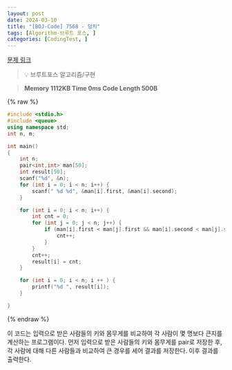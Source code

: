 ```yaml
---
layout: post
date: 2024-03-10
title: "[BOJ-Code] 7568 - 덩치"
tags: [Algorithm-브루트 포스, ]
categories: [CodingTest, ]
---
```



[문제 링크](https://www.acmicpc.net/problem/7568)


> 💡 브루트포스 알고리즘/구현


> **Memory   1112KB                                   Time   0ms                                Code Length   500B**



{% raw %}
```c++
#include <stdio.h>
#include <queue>
using namespace std;
int n, m;

int main()
{
	int n;
	pair<int,int> man[50];
	int result[50];
	scanf("%d", &n);
	for (int i = 0; i < n; i++) {
		scanf(" %d %d", &man[i].first, &man[i].second);
	}

	for (int i = 0; i < n; i++) {
		int cnt = 0;
		for (int j = 0; j < n; j++) {
			if (man[i].first < man[j].first && man[i].second < man[j].second) {
				cnt++;
			}
		}
		cnt++;
		result[i] = cnt;
	}

	for (int i = 0; i < n; i ++ ) {
		printf("%d ", result[i]);
	}

}
```
{% endraw %}



이 코드는 입력으로 받은 사람들의 키와 몸무게를 비교하여 각 사람이 몇 명보다 큰지를 계산하는 프로그램이다. 먼저 입력으로 받은 사람들의 키와 몸무게를 pair로 저장한 후, 각 사람에 대해 다른 사람들과 비교하여 큰 경우를 세어 결과를 저장한다. 이후 결과를 출력한다.

